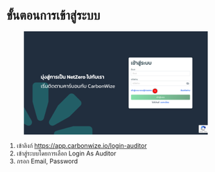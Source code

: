 # ขั้นตอนการเข้าสู่ระบบ

<figure><img src="../.gitbook/assets/image (3).png" alt=""><figcaption></figcaption></figure>

1. เข้าลิงก์ https://app.carbonwize.io/login-auditor
2. เข้าสู่ระบบโดยการเลือก Login As Auditor
3. กรอก Email, Password
